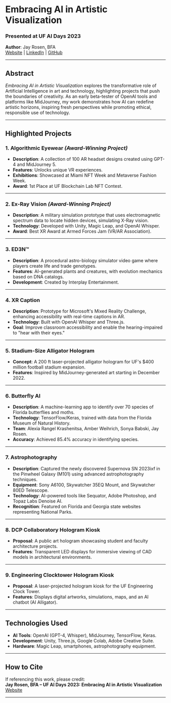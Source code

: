 # Embracing AI in Artistic Visualization

### Presented at UF AI Days 2023  
**Author**: Jay Rosen, BFA  
[Website](https://jayrosen.design) | [LinkedIn](https://linkedin.com/in/jayrosenartist) | [GitHub](https://github.com/jayrosen-design)

---

## Abstract
*Embracing AI in Artistic Visualization* explores the transformative role of Artificial Intelligence in art and technology, highlighting projects that push the boundaries of creativity. As an early beta-tester of OpenAI tools and platforms like MidJourney, my work demonstrates how AI can redefine artistic horizons, inspiring fresh perspectives while promoting ethical, responsible use of technology.

---

## Highlighted Projects

### 1. Algorithmic Eyewear *(Award-Winning Project)*
- **Description**: A collection of 100 AR headset designs created using GPT-4 and MidJourney 5.
- **Features**: Unlocks unique VR experiences.
- **Exhibitions**: Showcased at Miami NFT Week and Metaverse Fashion Week.
- **Award**: 1st Place at UF Blockchain Lab NFT Contest.

---

### 2. Ex-Ray Vision *(Award-Winning Project)*
- **Description**: A military simulation prototype that uses electromagnetic spectrum data to locate hidden devices, simulating X-Ray vision.
- **Technology**: Developed with Unity, Magic Leap, and OpenAI Whisper.
- **Award**: Best XR Award at Armed Forces Jam (VR/AR Association).

---

### 3. ED3N™
- **Description**: A procedural astro-biology simulator video game where players create life and trade genotypes.
- **Features**: AI-generated plants and creatures, with evolution mechanics based on DNA catalogs.
- **Development**: Created by Interplay Entertainment.

---

### 4. XR Caption
- **Description**: Prototype for Microsoft's Mixed Reality Challenge, enhancing accessibility with real-time captions in AR.
- **Technology**: Built with OpenAI Whisper and Three.js.
- **Goal**: Improve classroom accessibility and enable the hearing-impaired to "hear with their eyes."

---

### 5. Stadium-Size Alligator Hologram
- **Concept**: A 200 ft laser-projected alligator hologram for UF's $400 million football stadium expansion.
- **Features**: Inspired by MidJourney-generated art starting in December 2022.

---

### 6. Butterfly AI
- **Description**: A machine-learning app to identify over 70 species of Florida butterflies and moths.
- **Technology**: TensorFlow/Keras, trained with data from the Florida Museum of Natural History.
- **Team**: Alexia Rangel Krashenitsa, Amber Weihrich, Sonya Babski, Jay Rosen.
- **Accuracy**: Achieved 85.4% accuracy in identifying species.

---

### 7. Astrophotography
- **Description**: Captured the newly discovered Supernova SN 2023ixf in the Pinwheel Galaxy (M101) using advanced astrophotography techniques.
- **Equipment**: Sony A6100, Skywatcher 35EQ Mount, and Skywatcher 80ED Telescope.
- **Technology**: AI-powered tools like Sequator, Adobe Photoshop, and Topaz Labs Denoise AI.
- **Recognition**: Featured on Florida and Georgia state websites representing National Parks.

---

### 8. DCP Collaboratory Hologram Kiosk
- **Proposal**: A public art hologram showcasing student and faculty architecture projects.
- **Features**: Transparent LED displays for immersive viewing of CAD models in architectural environments.

---

### 9. Engineering Clocktower Hologram Kiosk
- **Proposal**: A laser-projected hologram kiosk for the UF Engineering Clock Tower.
- **Features**: Displays digital artworks, simulations, maps, and an AI chatbot (AI Alligator).

---

## Technologies Used
- **AI Tools**: OpenAI (GPT-4, Whisper), MidJourney, TensorFlow, Keras.
- **Development**: Unity, Three.js, Google Colab, Adobe Creative Suite.
- **Hardware**: Magic Leap, smartphones, astrophotography equipment.

---

## How to Cite
If referencing this work, please credit:  
**Jay Rosen, BFA – UF AI Days 2023: Embracing AI in Artistic Visualization**  
[Website](https://jayrosen.design)

---
